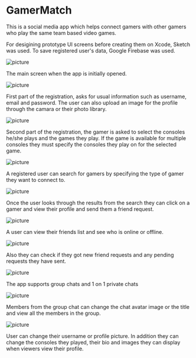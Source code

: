 # GamerMatch

This is a social media app which helps connect gamers with other gamers who play
the same team based video games. 

For desigining prototype UI screens before creating them on Xcode, Sketch was used.
To save registered user's data, Google Firebase was used.


![picture](Documents/img/login.PNG)

The main screen when the app is initially opened.

![picture](Documents/img/registration.PNG)

First part of the registration, asks for usual information such as username, email and
password. The user can also upload an image for the profile through the camara
or their photo library.

![picture](Documents/img/consolesAndGameSelection.PNG)

Second part of the registration, the gamer is asked to select the consoles he/she plays
and the games they play. If the game is available for multiple consoles they must specify
the consoles they play on for the selected game.

![picture](Documents/img/findGamer.PNG)

A registered user can search for gamers by specifying the type of gamer they
want to connect to.

![picture](Documents/img/gamerProfile.PNG)

Once the user looks through the results from the search they can click on a gamer
and view their profile and send them a friend request.

![picture](Documents/img/friends.PNG)

A user can view their friends list and see who is online or offline.

![picture](Documents/img/friendRequests.PNG)

Also they can check if they got new friend requests and any pending requests
they have sent.

![picture](Documents/img/chats.PNG)

The app supports group chats and 1 on 1 private chats

![picture](Documents/img/groupChatSettings.PNG)

Members from the group chat can change the chat avatar image or the title and
view all the members in the group.

![picture](Documents/img/settings.PNG)

User can change their username or profile picture. In addition they can change 
the consoles they played, their bio and images they can display when viewers 
view their profile.



